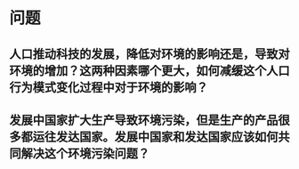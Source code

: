 # 问题

## 人口推动科技的发展，降低对环境的影响还是，导致对环境的增加？这两种因素哪个更大，如何减缓这个人口行为模式变化过程中对于环境的影响？

## 发展中国家扩大生产导致环境污染，但是生产的产品很多都运往发达国家。发展中国家和发达国家应该如何共同解决这个环境污染问题？

